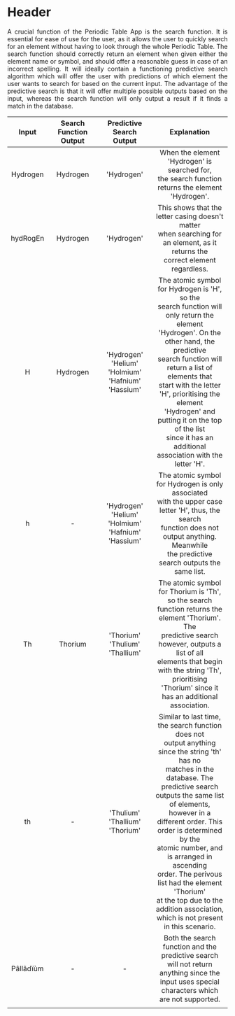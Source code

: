 # Header
<div style="text-align: justify"> A crucial function of the Periodic Table App is the search function. It is essential for ease of use for the user, as it allows
the user to quickly search for an element without having to look through the whole Periodic Table. The search function
should correctly return an element when given either the element name or symbol, and should offer a reasonable
guess in case of an incorrect spelling. It will ideally contain a functioning predictive search algorithm which will offer
the user with predictions of which element the user wants to search for based on the current input. The advantage of
the predictive search is that it will offer multiple possible outputs based on the input, whereas the search function will
only output a result if it finds a match in the database. </div>



| Input | Search Function Output | Predictive Search Output | Explanation |
|:------:|:------:|:------:|:------:|
| Hydrogen | Hydrogen | 'Hydrogen' | When the element 'Hydrogen' is searched for, <br> the search function returns the element 'Hydrogen'. |
| hydRogEn   | Hydrogen  | 'Hydrogen' | This shows that the letter casing doesn't matter <br> when searching for an element, as it returns the <br> correct element regardless. |
| H   | Hydrogen  | 'Hydrogen' <br> 'Helium' <br> 'Holmium' <br> 'Hafnium' <br> 'Hassium' | The atomic symbol for Hydrogen is 'H', so the <br> search function will only return the element <br> 'Hydrogen'. On the other hand, the predictive <br> search function will return a list of elements that <br> start with the letter 'H', prioritising the element <br> 'Hydrogen' and putting it on the top of the list <br> since it has an additional association with the <br> letter 'H'.  |
| h   | -  | 'Hydrogen' <br> 'Helium' <br> 'Holmium' <br> 'Hafnium' <br> 'Hassium'  | The atomic symbol for Hydrogen is only associated <br> with the upper case letter 'H', thus, the search <br> function does not output anything. Meanwhile <br> the predictive search outputs the same list. |
| Th   | Thorium  | 'Thorium' <br> 'Thulium' <br> 'Thallium'  | The atomic symbol for Thorium is 'Th', so the search<br> function returns the element 'Thorium'. The <br> predictive search however, outputs a list of all <br> elements that begin with the string 'Th', prioritising <br> 'Thorium' since it has an additional association.  |
| th   | -  | 'Thulium' <br> 'Thallium' <br> 'Thorium'  | Similar to last time, the search function does not <br> output anything since the string 'th' has no <br> matches in the database. The predictive search <br> outputs the same list of elements, however in a <br> different order. This order is determined by the <br> atomic number, and is arranged in ascending <br> order. The perivous list had the element 'Thorium' <br> at the top due to the addition association, <br> which is not present in this scenario.|
| P&#226;ll&#227;d&#239;&#249;m  | -  | -  | Both the search function and the predictive search <br> will not return anything since the input uses special<br> characters which are not supported. |
|    |   |   |   |
